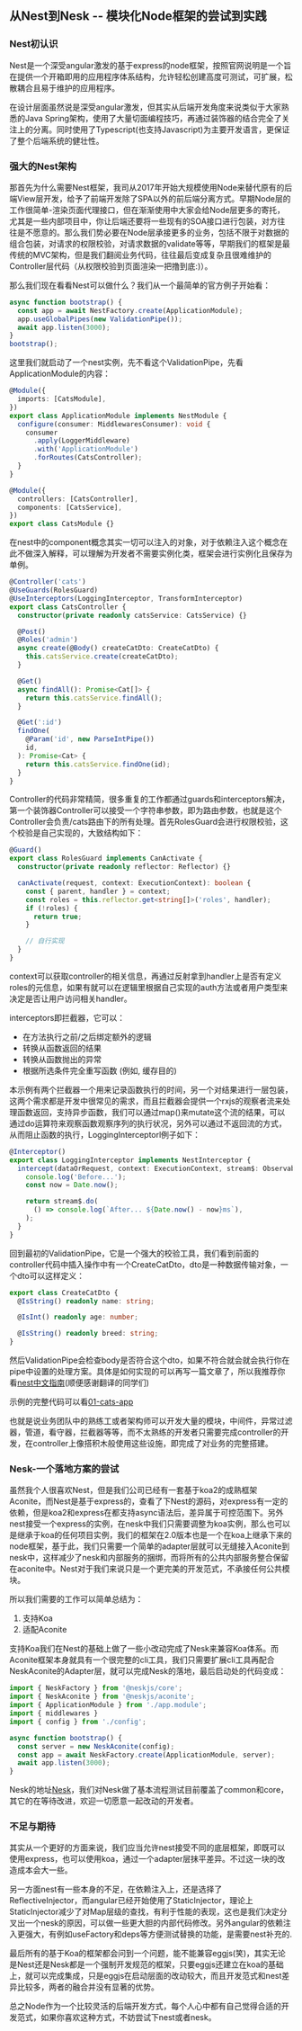 ## 从Nest到Nesk -- 模块化Node框架的尝试到实践

### Nest初认识

Nest是一个深受angular激发的基于express的node框架，按照官网说明是一个旨在提供一个开箱即用的应用程序体系结构，允许轻松创建高度可测试，可扩展，松散耦合且易于维护的应用程序。

在设计层面虽然说是深受angular激发，但其实从后端开发角度来说类似于大家熟悉的Java Spring架构，使用了大量切面编程技巧，再通过装饰器的结合完全了关注上的分离。同时使用了Typescript(也支持Javascript)为主要开发语言，更保证了整个后端系统的健壮性。

### 强大的Nest架构

那首先为什么需要Nest框架，我司从2017年开始大规模使用Node来替代原有的后端View层开发，给予了前端开发除了SPA以外的前后端分离方式。早期Node层的工作很简单-渲染页面代理接口，但在渐渐使用中大家会给Node层更多的寄托，尤其是一些内部项目中，你让后端还要将一些现有的SOA接口进行包装，对方往往是不愿意的。那么我们势必要在Node层承接更多的业务，包括不限于对数据的组合包装，对请求的权限校验，对请求数据的validate等等，早期我们的框架是最传统的MVC架构，但是我们翻阅业务代码，往往最后变成复杂且很难维护的Controller层代码（从权限校验到页面渲染一把撸到底:)）。

那么我们现在看看Nest可以做什么？我们从一个最简单的官方例子开始看：

```ts
async function bootstrap() {
  const app = await NestFactory.create(ApplicationModule);
  app.useGlobalPipes(new ValidationPipe());
  await app.listen(3000);
}
bootstrap();
```

这里我们就启动了一个nest实例，先不看这个ValidationPipe，先看ApplicationModule的内容：

```ts
@Module({
  imports: [CatsModule],
})
export class ApplicationModule implements NestModule {
  configure(consumer: MiddlewaresConsumer): void {
    consumer
      .apply(LoggerMiddleware)
      .with('ApplicationModule')
      .forRoutes(CatsController);
  }
}
```

```ts
@Module({
  controllers: [CatsController],
  components: [CatsService],
})
export class CatsModule {}
```

在nest中的component概念其实一切可以注入的对象，对于依赖注入这个概念在此不做深入解释，可以理解为开发者不需要实例化类，框架会进行实例化且保存为单例。

```ts
@Controller('cats')
@UseGuards(RolesGuard)
@UseInterceptors(LoggingInterceptor, TransformInterceptor)
export class CatsController {
  constructor(private readonly catsService: CatsService) {}

  @Post()
  @Roles('admin')
  async create(@Body() createCatDto: CreateCatDto) {
    this.catsService.create(createCatDto);
  }

  @Get()
  async findAll(): Promise<Cat[]> {
    return this.catsService.findAll();
  }

  @Get(':id')
  findOne(
    @Param('id', new ParseIntPipe())
    id,
  ): Promise<Cat> {
    return this.catsService.findOne(id);
  }
}
```

Controller的代码非常精简，很多重复的工作都通过guards和interceptors解决，第一个装饰器Controller可以接受一个字符串参数，即为路由参数，也就是这个Controller会负责/cats路由下的所有处理。首先RolesGuard会进行权限校验，这个校验是自己实现的，大致结构如下：

```ts
@Guard()
export class RolesGuard implements CanActivate {
  constructor(private readonly reflector: Reflector) {}

  canActivate(request, context: ExecutionContext): boolean {
    const { parent, handler } = context;
    const roles = this.reflector.get<string[]>('roles', handler);
    if (!roles) {
      return true;
    }

    // 自行实现
  }
}
```

context可以获取controller的相关信息，再通过反射拿到handler上是否有定义roles的元信息，如果有就可以在逻辑里根据自己实现的auth方法或者用户类型来决定是否让用户访问相关handler。

interceptors即拦截器，它可以：

- 在方法执行之前/之后绑定额外的逻辑
- 转换从函数返回的结果
- 转换从函数抛出的异常
- 根据所选条件完全重写函数 (例如, 缓存目的)

本示例有两个拦截器一个用来记录函数执行的时间，另一个对结果进行一层包装，这两个需求都是开发中很常见的需求，而且拦截器会提供一个rxjs的观察者流来处理函数返回，支持异步函数，我们可以通过map()来mutate这个流的结果，可以通过do运算符来观察函数观察序列的执行状况，另外可以通过不返回流的方式，从而阻止函数的执行，LoggingInterceptorl例子如下：

```ts
@Interceptor()
export class LoggingInterceptor implements NestInterceptor {
  intercept(dataOrRequest, context: ExecutionContext, stream$: Observable<any>): Observable<any> {
    console.log('Before...');
    const now = Date.now();

    return stream$.do(
      () => console.log(`After... ${Date.now() - now}ms`),
    );
  }
}
```

回到最初的ValidationPipe，它是一个强大的校验工具，我们看到前面的controller代码中插入操作中有一个CreateCatDto，dto是一种数据传输对象，一个dto可以这样定义：

```ts
export class CreateCatDto {
  @IsString() readonly name: string;

  @IsInt() readonly age: number;

  @IsString() readonly breed: string;
}
```

然后ValidationPipe会检查body是否符合这个dto，如果不符合就会就会执行你在pipe中设置的处理方案。具体是如何实现的可以再写一篇文章了，所以我推荐你看[nest中文指南](https://docs.nestjs.cn/)(顺便感谢翻译的同学们)

示例的完整代码可以看[01-cats-app](https://github.com/nestjs/nest/tree/master/examples/01-cats-app)

也就是说业务团队中的熟练工或者架构师可以开发大量的模块，中间件，异常过滤器，管道，看守器，拦截器等等，而不太熟练的开发者只需要完成controller的开发，在controller上像搭积木般使用这些设施，即完成了对业务的完整搭建。

### Nesk-一个落地方案的尝试

虽然我个人很喜欢Nest，但是我们公司已经有一套基于koa2的成熟框架Aconite，而Nest是基于express的，查看了下Nest的源码，对express有一定的依赖，但是koa2和express在都支持async语法后，差异属于可控范围下。另外nest接受一个express的实例，在nesk中我们只需要调整为koa实例，那么也可以是继承于koa的任何项目实例，我们的框架在2.0版本也是一个在koa上继承下来的node框架，基于此，我们只需要一个简单的adapter层就可以无缝接入Aconite到nesk中，这样减少了nesk和内部服务的捆绑，而将所有的公共内部服务整合保留在aconite中。Nest对于我们来说只是一个更完美的开发范式，不承接任何公共模块。

所以我们需要的工作可以简单总结为：
1. 支持Koa
2. 适配Aconite

支持Koa我们在Nest的基础上做了一些小改动完成了Nesk来兼容Koa体系。而Aconite框架本身就具有一个很完整的cli工具，我们只需要扩展cli工具再配合NeskAconite的Adapter层，就可以完成Nesk的落地，最后启动处的代码变成：

```ts
import { NeskFactory } from '@neskjs/core';
import { NeskAconite } from '@neskjs/aconite';
import { ApplicationModule } from './app.module';
import { middlewares } 
import { config } from './config';

async function bootstrap() {
  const server = new NeskAconite(config);
  const app = await NeskFactory.create(ApplicationModule, server);
  await app.listen(3000);
}
```


Nesk的地址[Nesk](https://github.com/kyoko-df/nesk)，我们对Nesk做了基本流程测试目前覆盖了common和core，其它的在等待改进，欢迎一切愿意一起改动的开发者。

### 不足与期待

其实从一个更好的方面来说，我们应当允许nest接受不同的底层框架，即既可以使用express，也可以使用koa，通过一个adapter层抹平差异。不过这一块的改造成本会大一些。

另一方面nest有一些本身的不足，在依赖注入上，还是选择了ReflectiveInjector，而angular已经开始使用了StaticInjector，理论上StaticInjector减少了对Map层级的查找，有利于性能的表现，这也是我们决定分叉出一个nesk的原因，可以做一些更大胆的内部代码修改。另外angular的依赖注入更强大，有例如useFactory和deps等方便测试替换的功能，是需要nest补充的.

最后所有的基于Koa的框架都会问到一个问题，能不能兼容eggjs(笑)，其实无论是Nest还是Nesk都是一个强制开发规范的框架，只要eggjs还建立在koa的基础上，就可以完成集成，只是eggjs在启动层面的改动较大，而且开发范式和nest差异比较多，两者的融合并没有显著的优势。

总之Node作为一个比较灵活的后端开发方式，每个人心中都有自己觉得合适的开发范式，如果你喜欢这种方式，不妨尝试下nest或者nesk。
